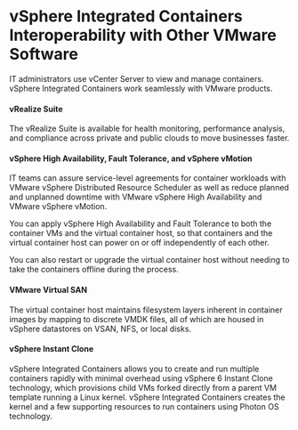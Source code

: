 # vSphere Integrated Containers Interoperability with Other VMware Software
IT administrators use vCenter Server to view and manage containers. vSphere Integrated Containers work seamlessly with VMware products. 

#### vRealize Suite 
The vRealize Suite is available for health monitoring, performance analysis, and compliance across private and public clouds to move businesses faster.

#### vSphere High Availability, Fault Tolerance, and vSphere vMotion 
IT teams can assure service-level agreements for container workloads with VMware vSphere Distributed Resource Scheduler as well as reduce planned and unplanned downtime with VMware vSphere High Availability and VMware vSphere vMotion.

You can apply vSphere High Availability and Fault Tolerance to both the container VMs and the virtual container host, so that containers and the virtual container host can power on or off independently of each other. 

You can also restart or upgrade the virtual container host without needing to take the containers offline during the process.

#### VMware Virtual SAN
The virtual container host maintains filesystem layers inherent in container images by mapping to discrete VMDK files, all of which are housed in vSphere datastores on VSAN, NFS, or local disks.

#### vSphere Instant Clone
vSphere Integrated Containers allows you to create and run multiple containers rapidly with minimal overhead using vSphere 6 Instant Clone technology, which provisions child VMs forked directly from a parent VM template running a Linux kernel. vSphere Integrated Containers creates the kernel and a few supporting resources to run containers using Photon OS technology.